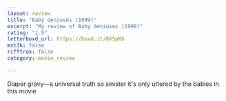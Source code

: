 ```yaml
---
layout: review
title: "Baby Geniuses (1999)"
excerpt: "My review of Baby Geniuses (1999)"
rating: "1.5"
letterboxd_url: https://boxd.it/8V5pKb
mst3k: false
rifftrax: false
category: movie_review

---
```


Diaper gravy—a universal truth so sinister it's only uttered by the babies in this movie